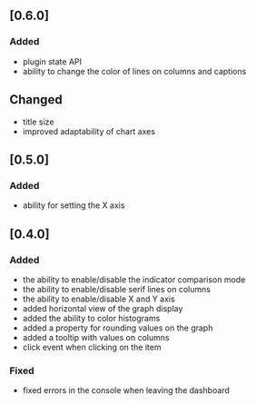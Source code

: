 ## [0.6.0]

### Added

- plugin state API
- ability to change the color of lines on columns and captions

## Changed

- title size
- improved adaptability of chart axes

## [0.5.0]

### Added
- ability for setting the X axis

## [0.4.0]

### Added
- the ability to enable/disable the indicator comparison mode
- the ability to enable/disable serif lines on columns
- the ability to enable/disable X and Y axis
- added horizontal view of the graph display
- added the ability to color histograms
- added a property for rounding values on the graph
- added a tooltip with values on columns
- click event when clicking on the item

### Fixed
- fixed errors in the console when leaving the dashboard
